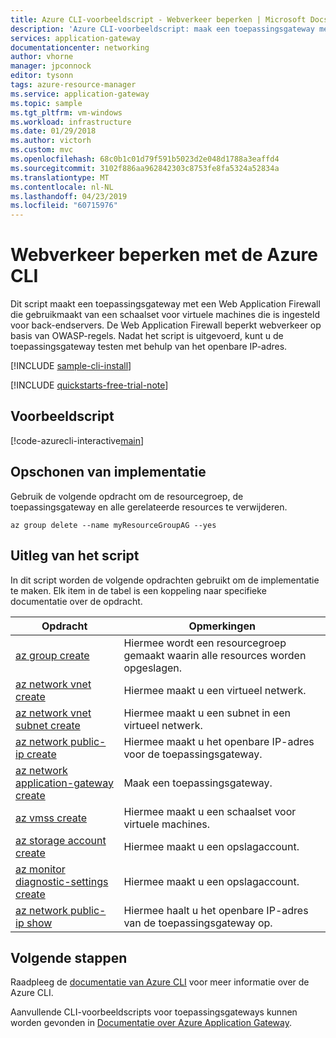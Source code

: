```yaml
---
title: Azure CLI-voorbeeldscript - Webverkeer beperken | Microsoft Docs
description: 'Azure CLI-voorbeeldscript: maak een toepassingsgateway met een Web Application Firewall en een schaalset voor virtuele machines die gebruikmaakt van OWASP-regels om verkeer te beperken.'
services: application-gateway
documentationcenter: networking
author: vhorne
manager: jpconnock
editor: tysonn
tags: azure-resource-manager
ms.service: application-gateway
ms.topic: sample
ms.tgt_pltfrm: vm-windows
ms.workload: infrastructure
ms.date: 01/29/2018
ms.author: victorh
ms.custom: mvc
ms.openlocfilehash: 68c0b1c01d79f591b5023d2e048d1788a3eaffd4
ms.sourcegitcommit: 3102f886aa962842303c8753fe8fa5324a52834a
ms.translationtype: MT
ms.contentlocale: nl-NL
ms.lasthandoff: 04/23/2019
ms.locfileid: "60715976"
---
```

# <a name="restrict-web-traffic-using-the-azure-cli"></a>Webverkeer beperken met de Azure CLI

Dit script maakt een toepassingsgateway met een Web Application Firewall die gebruikmaakt van een schaalset voor virtuele machines die is ingesteld voor back-endservers. De Web Application Firewall beperkt webverkeer op basis van OWASP-regels. Nadat het script is uitgevoerd, kunt u de toepassingsgateway testen met behulp van het openbare IP-adres.

[!INCLUDE [sample-cli-install](../../../includes/sample-cli-install.md)]

[!INCLUDE [quickstarts-free-trial-note](../../../includes/quickstarts-free-trial-note.md)]

## <a name="sample-script"></a>Voorbeeldscript

[!code-azurecli-interactive[main](../../../cli_scripts/application-gateway/create-vmss/create-vmss-waf.sh "Create application gateway")]

## <a name="clean-up-deployment"></a>Opschonen van implementatie 

Gebruik de volgende opdracht om de resourcegroep, de toepassingsgateway en alle gerelateerde resources te verwijderen.

```azurecli-interactive 
az group delete --name myResourceGroupAG --yes
```

## <a name="script-explanation"></a>Uitleg van het script

In dit script worden de volgende opdrachten gebruikt om de implementatie te maken. Elk item in de tabel is een koppeling naar specifieke documentatie over de opdracht.

| Opdracht | Opmerkingen |
|---|---|
| [az group create](https://docs.microsoft.com/cli/azure/group#az-group-create) | Hiermee wordt een resourcegroep gemaakt waarin alle resources worden opgeslagen. |
| [az network vnet create](/cli/azure/network/vnet#az-network-vnet-create) | Hiermee maakt u een virtueel netwerk. |
| [az network vnet subnet create](https://docs.microsoft.com/cli/azure/network/vnet/subnet#az-network-vnet-subnet-create) | Hiermee maakt u een subnet in een virtueel netwerk. |
| [az network public-ip create](https://docs.microsoft.com/cli/azure/network/public-ip?view=azure-cli-latest) | Hiermee maakt u het openbare IP-adres voor de toepassingsgateway. |
| [az network application-gateway create](https://docs.microsoft.com/cli/azure/network/application-gateway?view=azure-cli-latest) | Maak een toepassingsgateway. |
| [az vmss create](https://docs.microsoft.com/cli/azure/vmss#az-vmss-create) | Hiermee maakt u een schaalset voor virtuele machines. |
| [az storage account create](https://docs.microsoft.com/cli/azure/storage/account#az-storage-account-create) | Hiermee maakt u een opslagaccount. |
| [az monitor diagnostic-settings create](https://docs.microsoft.com/cli/azure/monitor/diagnostic-settings#az-monitor-diagnostic-settings-create) | Hiermee maakt u een opslagaccount. |
| [az network public-ip show](https://docs.microsoft.com/cli/azure/network/public-ip#az-network-public-ip-show) | Hiermee haalt u het openbare IP-adres van de toepassingsgateway op. |

## <a name="next-steps"></a>Volgende stappen

Raadpleeg de [documentatie van Azure CLI](https://docs.microsoft.com/cli/azure/overview) voor meer informatie over de Azure CLI.

Aanvullende CLI-voorbeeldscripts voor toepassingsgateways kunnen worden gevonden in [Documentatie over Azure Application Gateway](../cli-samples.md).
